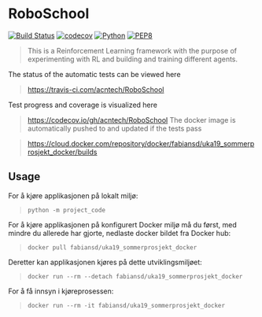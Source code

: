 # RoboSchool

[![Build Status](https://travis-ci.com/acntech/RoboSchool.svg?branch=master)](https://travis-ci.com/acntech/RoboSchool.svg)
[![codecov](https://codecov.io/gh/acntech/RoboSchool/branch/master/graph/badge.svg)](https://codecov.io/gh/acntech/RoboSchool)
[![Python](https://img.shields.io/badge/python-3.6-blue.svg)](https://www.python.org/)
[![PEP8](https://img.shields.io/badge/code%20style-PEP8-brightgreen.svg)](https://www.python.org/dev/peps/pep-0008/)

> This is a Reinforcement Learning framework with the purpose of experimenting with RL and building and training different agents.

The status of the automatic tests can be viewed here

> https://travis-ci.com/acntech/RoboSchool

Test progress and coverage is visualized here

> https://codecov.io/gh/acntech/RoboSchool
The docker image is automatically pushed to and updated if the tests 
pass

> https://cloud.docker.com/repository/docker/fabiansd/uka19_sommerprosjekt_docker/builds


## Usage

For å kjøre applikasjonen på lokalt miljø: 

> `python -m project_code`

For å kjøre applikasjonen på konfigurert Docker miljø må du først, med mindre du allerede har gjorte, nedlaste docker bildet fra Docker hub:

> `docker pull fabiansd/uka19_sommerprosjekt_docker`

Deretter kan applikasjonen kjøres på dette utviklingsmiljøet:

> `docker run --rm --detach fabiansd/uka19_sommerprosjekt_docker`

For å få innsyn i kjøreprosessen:

> `docker run --rm -it fabiansd/uka19_sommerprosjekt_docker`

